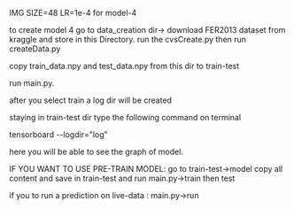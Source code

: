 
IMG SIZE=48
LR=1e-4
for model-4

to create model 4 go to data_creation dir-> download FER2013 dataset from kraggle and store in this Directory.
run the cvsCreate.py then run createData.py

copy train_data.npy and test_data.npy from this dir to train-test

run main.py.

after you select train a log dir will be created

staying in train-test dir type the following command on terminal

tensorboard --logdir="log"

here you will be able to see the graph of model.

IF YOU WANT TO USE PRE-TRAIN MODEL:
go to train-test->model copy all content and save in train-test and run main.py->train
then test 

if you to run a prediction on live-data :
main.py->run
